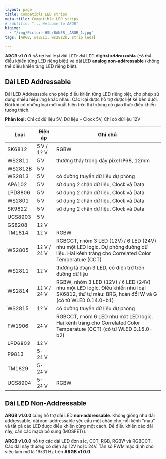 ```yaml
---
layout: page
title: Compatible LED strips
meta-title: Compatible LED strips
# subtitle: "... Welcome to ARGB"
bigimg:
  - "/img/Picture-HSL/BANER__ARGB_1.jpg"
tags: [ARGB, ws2811, ws2812b, strip leds]

---
```


**ARGB v1.0.0** hỗ trợ hai loại dải LED: dải LED **digital addressable** (có thể điều khiển từng LED riêng biệt) và dải LED **analog non-addressable** (không thể điều khiển từng LED riêng biệt).

## Dải LED Addressable

Dải LED Addressable cho phép điều khiển từng LED riêng biệt, cho phép sử dụng nhiều hiệu ứng khác nhau. Các loại được hỗ trợ được liệt kê bên dưới. Đôi khi có những loại mới xuất hiện trên thị trường có giao thức điều khiển tương thích.

**Phân loại:** Chỉ có dữ liệu 5V, Dữ liệu + Clock 5V, Chỉ có dữ liệu 12V

| Loại | Điện áp | Ghi chú |
|---|---|---|
| SK6812 | 5&nbsp;V / 12&nbsp;V | RGBW |
| WS2811 | 5&nbsp;V | thường thấy trong dây pixel IP68, 12mm |
| WS2812B | 5&nbsp;V | |
| WS2813 | 5&nbsp;V | có đường truyền dữ liệu dự phòng |
| APA102 | 5&nbsp;V | sử dụng 2 chân dữ liệu, Clock và Data |
| LPD8806 | 5&nbsp;V | sử dụng 2 chân dữ liệu, Clock và Data |
| WS2801 | 5&nbsp;V | sử dụng 2 chân dữ liệu, Clock và Data |
| SK9822 | 5&nbsp;V | sử dụng 2 chân dữ liệu, Clock và Data |
| UCS8903 | 5&nbsp;V | |
| GS8208 | 12&nbsp;V | |
| TM1814 | 12&nbsp;V | RGBW |
| WS2805 | 12&nbsp;V / 24&nbsp;V | RGBCCT, nhóm 3 LED (12V) / 6 LED (24V) như một LED logic. Dự phòng đường dữ liệu. Hai kênh trắng cho Correlated Color Temperature (CCT) |
| WS2811 | 12&nbsp;V | thường là đoạn 3 LED, có điện trở trên đường dữ liệu |
| WS2814 | 12&nbsp;V / 24&nbsp;V | RGBW, nhóm 3 LED (12V) / 6 LED (24V) như một LED logic. Điều khiển như loại SK6812, thứ tự màu: BRG, hoán đổi W và G (có từ WLED 0.14.0-b1) |
| WS2815 | 12&nbsp;V | có đường truyền dữ liệu dự phòng |
| FW1906 | 24&nbsp;V | RGBCCT, nhóm 6 LED như một LED logic. Hai kênh trắng cho Correlated Color Temperature (CCT) (có từ WLED 0.15.0-b2) |
| LPD6803 | 12&nbsp;V | |
| P9813 | 5-24&nbsp;V | |
| TM1829 | 5-24&nbsp;V | |
| UCS8904 | 5-24&nbsp;V | RGBW |

## Dải LED Non-Addressable

**ARGB v1.0.0** cũng hỗ trợ dải LED **non-addressable**. Không giống như dải addressable, dải non-addressable yêu cầu một chân cho mỗi kênh "màu" và tất cả các LED được điều khiển cùng một cách. Để điều khiển các dải này, cần các mạch bổ sung (MOSFETs). 

**ARGB v1.0.0** hỗ trợ các dải LED đơn sắc, CCT, RGB, RGBW và RGBCCT. Các dải này thường có điện áp 12V hoặc 24V. Tần số PWM mặc định cho việc làm mờ là 19531 Hz trên **ARGB v1.0.0**. 

